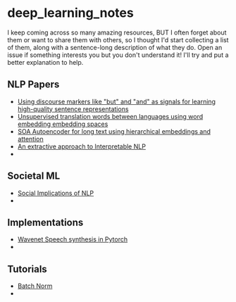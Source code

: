 # deep_learning_notes

I keep coming across so many amazing resources, BUT I often forget about them or want to share them with others, so I thought I'd start collecting a list of them, along with a sentence-long description of what they do. Open an issue if something interests you but you don't understand it! I'll try and put a better explanation to help.

## NLP Papers
* [Using discourse markers like "but" and "and" as signals for learning high-quality sentence representations](https://arxiv.org/pdf/1710.04334.pdf)
* [Unsupervised translation words between languages using word embedding embedding spaces](https://arxiv.org/pdf/1710.04087.pdf)
* [SOA Autoencoder for long text using hierarchical embeddings and attention](https://arxiv.org/pdf/1708.02709.pdf)
* [An extractive approach to Interpretable NLP](https://arxiv.org/pdf/1606.04155.pdf)
* 

## Societal ML

* [Social Implications of NLP](http://www.dirkhovy.com/portfolio/papers/download/ethics.pdf)
* 

## Implementations
* [Wavenet Speech synthesis in Pytorch](https://github.com/dhpollack/fast-wavenet.pytorch)
* 

## Tutorials

* [Batch Norm](https://towardsdatascience.com/batch-normalization-in-neural-networks-1ac91516821c)
* 
